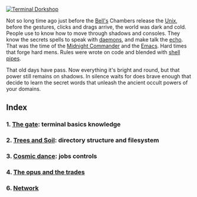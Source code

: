 [![Terminal Dorkshop](https://raw.github.com/patriciogonzalezvivo/OldMysticSuperPowers/master/images/terminal01.png)](http://patriciogonzalezvivo.com/)

Not so long time ago just before the [Bell's](http://www.bell-labs.com/history/unix/tutorial.html) Chambers release the [Unix](http://en.wikipedia.org/wiki/Unix), before the gestures, clicks and drags arrive, the world was dark and cold. People use to know how to move through shadows and consoles. They know the secrets spells to speak with [daemons](http://en.wikipedia.org/wiki/Daemon_computing), and make talk the [echo](http://en.wikipedia.org/wiki/Echo_command). That was the time of the [Midnight Commander](http://en.wikipedia.org/wiki/Midnight_Commander) and the [Emacs](http://en.wikipedia.org/wiki/Emacs). Hard times that forge hard mens. Rules were wrote on code and blended with [shell pipes](http://www.dsj.net/compedge/shellbasics1.html).

That old days have pass. Now everything it's bright and round, but that power still remains on shadows. In silence waits for does brave enough that decide to learn the secret words that unleash the ancient occult powers of your domains.

## Index

### 1. [The gate](https://github.com/patriciogonzalezvivo/OldMysticSuperPowers/blob/master/chap01.md): terminal basics knowledge

### 2. [Trees and Soil](https://github.com/patriciogonzalezvivo/OldMysticSuperPowers/blob/master/chap02.md): directory structure and filesystem

### 3. [Cosmic dance](https://github.com/patriciogonzalezvivo/OldMysticSuperPowers/blob/master/chap03.md): jobs controls

### 4. [The opus and the trades](https://github.com/patriciogonzalezvivo/OldMysticSuperPowers/blob/master/chap04.md)

### 6. [Network](https://github.com/patriciogonzalezvivo/OldMysticSuperPowers/blob/master/chap05.md)

